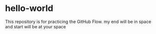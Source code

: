 # hello-world
This repository is for practicing the GitHub Flow.
my end will be in space and start will be at your space

